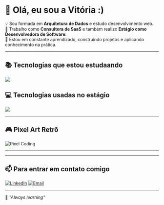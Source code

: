 # 🌟 Olá, eu sou a Vitória :)

💡 Sou formada em **Arquitetura de Dados** e estudo desenvolvimento web.  
💼 Trabalho como **Consultora de SaaS** e também realizo **Estágio como Desenvolvedora de Software**.  
🚀 Estou em constante aprendizado, construindo projetos e aplicando conhecimento na prática.

---

## 📚 Tecnologias que estou estudaando
<div>
  <img src="https://skillicons.dev/icons?i=javascript,nodejs,python,java" />
</div>

## 💻 Tecnologias usadas no estágio
<div>
  <img src="https://skillicons.dev/icons?i=typescript,angular,tailwind,php,postgres" />
</div>

---

## 🎮 Pixel Art Retrô
![Pixel Coding](https://media.giphy.com/media/qgQUggAC3Pfv687qPC/giphy.gif)

---

---

## 📫 Para entrar em contato comigo
[![LinkedIn](https://img.shields.io/badge/LinkedIn-Vitoria%20Comiran-blue?logo=linkedin)](https://www.linkedin.com/in/vitoriacomiran/)
[![Email](https://img.shields.io/badge/Email-comiran.vitoria@gmail.com-red?style=flat)](mailto:comiran.vitoria@gmail.com)

---

💬 _"Always learning"_  
